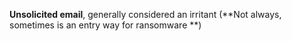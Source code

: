 
**Unsolicited email**, generally considered an irritant (**Not always, sometimes is an entry way for ransomware **)